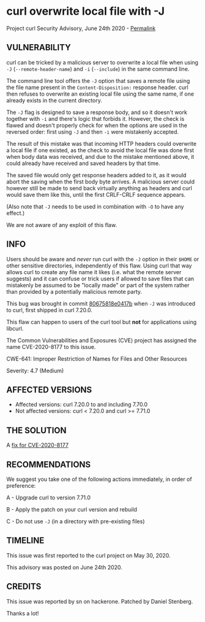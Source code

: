 curl overwrite local file with -J
=================================

Project curl Security Advisory, June 24th 2020 -
[Permalink](https://curl.haxx.se/docs/CVE-2020-8177.html)

VULNERABILITY
-------------

curl can be tricked by a malicious server to overwrite a local file when using
`-J` (`--remote-header-name`) and `-i` (`--include`) in the same command line.

The command line tool offers the `-J` option that saves a remote file using
the file name present in the `Content-Disposition:` response header. curl then
refuses to overwrite an existing local file using the same name, if one
already exists in the current directory.

The `-J` flag is designed to save a response body, and so it doesn't work
together with `-i` and there's logic that forbids it. However, the check is
flawed and doesn't properly check for when the options are used in the
reversed order: first using `-J` and then `-i` were mistakenly accepted.

The result of this mistake was that incoming HTTP headers could overwrite a
local file if one existed, as the check to avoid the local file was done first
when body data was received, and due to the mistake mentioned above, it could
already have received and saved headers by that time.

The saved file would only get response headers added to it, as it would abort
the saving when the first body byte arrives. A malicious server could however
still be made to send back virtually anything as headers and curl would save
them like this, until the first CRLF-CRLF sequence appears.

(Also note that `-J` needs to be used in combination with `-O` to have any
effect.)

We are not aware of any exploit of this flaw.

INFO
----

Users should be aware and *never* run curl with the `-J` option in their
`$HOME` or other sensitive directories, independently of this flaw. Using curl
that way allows curl to create any file name it likes (i.e. what the remote
server suggests) and it can confuse or trick users if allowed to save files
that can mistakenly be assumed to be "locally made" or part of the system
rather than provided by a potentially malicious remote party.

This bug was brought in commit
[80675818e0417b](https://github.com/curl/curl/commit/80675818e0417b) when `-J`
was introduced to curl, first shipped in curl 7.20.0.

This flaw can happen to users of the curl tool but **not** for applications
using libcurl.

The Common Vulnerabilities and Exposures (CVE) project has assigned the name
CVE-2020-8177 to this issue.

CWE-641: Improper Restriction of Names for Files and Other Resources

Severity: 4.7 (Medium)

AFFECTED VERSIONS
-----------------

- Affected versions: curl 7.20.0 to and including 7.70.0
- Not affected versions: curl < 7.20.0 and curl >= 7.71.0

THE SOLUTION
------------

A [fix for CVE-2020-8177](https://github.com/curl/curl/commit/8236aba58542c5f.patch)

RECOMMENDATIONS
--------------

We suggest you take one of the following actions immediately, in order of
preference:

 A - Upgrade curl to version 7.71.0

 B - Apply the patch on your curl version and rebuild

 C - Do not use `-J` (in a directory with pre-existing files)

TIMELINE
--------

This issue was first reported to the curl project on May 30, 2020.

This advisory was posted on June 24th 2020.

CREDITS
-------

This issue was reported by sn on hackerone. Patched by Daniel Stenberg.

Thanks a lot!
